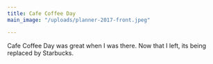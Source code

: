 ```yaml
---
title: Cafe Coffee Day
main_image: "/uploads/planner-2017-front.jpeg"

---
```

Cafe Coffee Day was great when I was there. Now that I left, its being replaced by Starbucks.